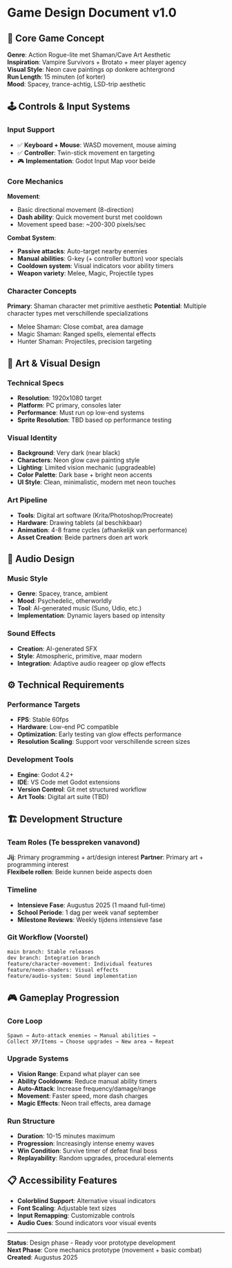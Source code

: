 # Game Design Document v1.0

## 🎯 Core Game Concept
**Genre**: Action Rogue-lite met Shaman/Cave Art Aesthetic  
**Inspiration**: Vampire Survivors + Brotato + meer player agency  
**Visual Style**: Neon cave paintings op donkere achtergrond  
**Run Length**: 15 minuten (of korter)  
**Mood**: Spacey, trance-achtig, LSD-trip aesthetic  

## 🕹️ Controls & Input Systems

### Input Support
- ✅ **Keyboard + Mouse**: WASD movement, mouse aiming
- ✅ **Controller**: Twin-stick movement en targeting
- 🎮 **Implementation**: Godot Input Map voor beide

### Core Mechanics
**Movement**:
- Basic directional movement (8-direction)
- **Dash ability**: Quick movement burst met cooldown
- Movement speed base: ~200-300 pixels/sec

**Combat System**:
- **Passive attacks**: Auto-target nearby enemies
- **Manual abilities**: G-key (+ controller button) voor specials
- **Cooldown system**: Visual indicators voor ability timers
- **Weapon variety**: Melee, Magic, Projectile types

### Character Concepts
**Primary**: Shaman character met primitive aesthetic
**Potential**: Multiple character types met verschillende specializations
- Melee Shaman: Close combat, area damage
- Magic Shaman: Ranged spells, elemental effects  
- Hunter Shaman: Projectiles, precision targeting

## 🎨 Art & Visual Design

### Technical Specs
- **Resolution**: 1920x1080 target
- **Platform**: PC primary, consoles later
- **Performance**: Must run op low-end systems
- **Sprite Resolution**: TBD based op performance testing

### Visual Identity
- **Background**: Very dark (near black)
- **Characters**: Neon glow cave painting style
- **Lighting**: Limited vision mechanic (upgradeable)
- **Color Palette**: Dark base + bright neon accents
- **UI Style**: Clean, minimalistic, modern met neon touches

### Art Pipeline
- **Tools**: Digital art software (Krita/Photoshop/Procreate)
- **Hardware**: Drawing tablets (al beschikbaar)
- **Animation**: 4-8 frame cycles (afhankelijk van performance)
- **Asset Creation**: Beide partners doen art work

## 🎵 Audio Design

### Music Style
- **Genre**: Spacey, trance, ambient
- **Mood**: Psychedelic, otherworldly
- **Tool**: AI-generated music (Suno, Udio, etc.)
- **Implementation**: Dynamic layers based op intensity

### Sound Effects  
- **Creation**: AI-generated SFX
- **Style**: Atmospheric, primitive, maar modern
- **Integration**: Adaptive audio reageer op glow effects

## ⚙️ Technical Requirements

### Performance Targets
- **FPS**: Stable 60fps
- **Hardware**: Low-end PC compatible
- **Optimization**: Early testing van glow effects performance
- **Resolution Scaling**: Support voor verschillende screen sizes

### Development Tools
- **Engine**: Godot 4.2+
- **IDE**: VS Code met Godot extensions
- **Version Control**: Git met structured workflow
- **Art Tools**: Digital art suite (TBD)

## 🏗️ Development Structure

### Team Roles (Te besspreken vanavond)
**Jij**: Primary programming + art/design interest
**Partner**: Primary art + programming interest  
**Flexibele rollen**: Beide kunnen beide aspects doen

### Timeline
- **Intensieve Fase**: Augustus 2025 (1 maand full-time)  
- **School Periode**: 1 dag per week vanaf september
- **Milestone Reviews**: Weekly tijdens intensieve fase

### Git Workflow (Voorstel)
```
main branch: Stable releases
dev branch: Integration branch  
feature/character-movement: Individual features
feature/neon-shaders: Visual effects
feature/audio-system: Sound implementation
```

## 🎮 Gameplay Progression

### Core Loop
```
Spawn → Auto-attack enemies → Manual abilities → 
Collect XP/Items → Choose upgrades → New area → Repeat
```

### Upgrade Systems
- **Vision Range**: Expand what player can see
- **Ability Cooldowns**: Reduce manual ability timers
- **Auto-Attack**: Increase frequency/damage/range
- **Movement**: Faster speed, more dash charges
- **Magic Effects**: Neon trail effects, area damage

### Run Structure
- **Duration**: 10-15 minutes maximum
- **Progression**: Increasingly intense enemy waves  
- **Win Condition**: Survive timer of defeat final boss
- **Replayability**: Random upgrades, procedural elements

## 📋 Accessibility Features
- **Colorblind Support**: Alternative visual indicators
- **Font Scaling**: Adjustable text sizes  
- **Input Remapping**: Customizable controls
- **Audio Cues**: Sound indicators voor visual events

---

**Status**: Design phase - Ready voor prototype development  
**Next Phase**: Core mechanics prototype (movement + basic combat)  
**Created**: Augustus 2025


